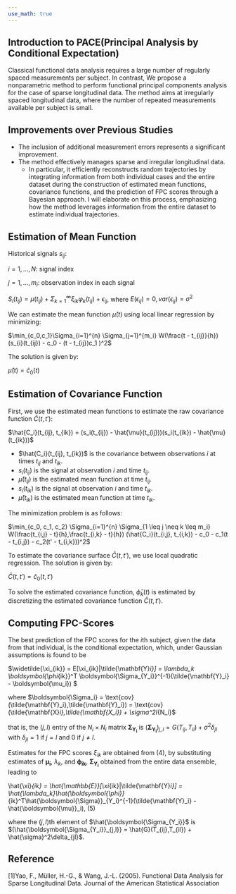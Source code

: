 ```yaml
---
use_math: true
---
```




## Introduction to PACE(Principal Analysis by Conditional Expectation)
  Classical functional data analysis requires a large number of regularly spaced measurements per subject. In contrast, We propose a nonparametric method to perform functional principal components analysis for the case of sparse longitudinal data. The method aims at irregularly spaced longitudinal data, where the number of repeated measurements available per subject is small.
  
## Improvements over Previous Studies
- The inclusion of additional measurement errors represents a significant improvement.
- The method effectively manages sparse and irregular longitudinal data.
   - In particular, it efficiently reconstructs random trajectories by integrating information from both individual cases and the entire dataset during the construction of estimated mean 
    functions, covariance functions, and the prediction of FPC scores through a Bayesian approach. I will elaborate on this process, emphasizing how the method leverages information from the 
    entire dataset to estimate individual trajectories.



  
## Estimation of Mean Function

Historical signals $s_{ij}$:

  $i=1,...,N$: signal index
  
  $j=1,...,m_i$: observation index in each signal

 $S_{i}(t_{ij}) = \mu(t_{ij}) + \Sigma_{k=1}^{\infty} \xi_{ik} \varphi_{k}(t_{ij}) + \epsilon_{ij}$, where $E(\epsilon_{ij})=0, var(\epsilon_{ij})=\sigma^{2}$

We can estimate the mean function $\hat{\mu}(t)$ using local linear regression by minimizing:

 $\min_{c_0,c_1}\Sigma_{i=1}^{n} \Sigma_{j=1}^{m_i} W(\frac{t - t_{ij}}{h})(s_{i}(t_{ij}) - c_0 - (t - t_{ij})c_1 )^2$


The solution is given by:

$\hat{\mu}(t) = \hat{c}_0(t)$

## Estimation of Covariance Function

First, we use the estimated mean functions to estimate the raw covariance function $\hat{C}(t, t'):$

$\hat{C_i}(t_{ij}, t_{ik}) = (s_i(t_{ij}) - \hat{\mu}(t_{ij}))(s_i(t_{ik}) - \hat{\mu}(t_{ik}))$

- $\hat{C_i}(t_{ij}, t_{ik})$ is the covariance between observations $i$ at times $t_{ij}$ and $t_{ik}$.
- $s_i(t_{ij})$ is the signal at observation $i$ and time $t_{ij}$.
- $\hat{\mu}(t_{ij})$ is the estimated mean function at time $t_{ij}$.
- $s_i(t_{ik})$ is the signal at observation $i$ and time $t_{ik}$.
- $\hat{\mu}(t_{ik})$ is the estimated mean function at time $t_{ik}$.

The minimization problem is as follows:

$\min_{c_0, c_1, c_2} \Sigma_{i=1}^{n} \Sigma_{1 \leq j \neq k \leq m_i} W(\frac{t_{i,j} - t}{h},\frac{t_{i,k} - t}{h}) (\hat{C_i}(t_{i,j}, t_{i,k}) - c_0 - c_1(t - t_{i,j}) - c_2(t' - t_{i,k}))^2$

To estimate the covariance surface $\hat{C}(t, t')$, we use local quadratic regression. The solution is given by:

$\hat{C}(t, t') = \hat{c}_0(t, t')$

To solve the estimated covariance function, $\hat{\phi}_k(t)$ is estimated by discretizing the estimated covariance function $\hat{C}(t, t')$.

## Computing FPC-Scores

The best prediction of the FPC scores for the $i$th subject, given the data from that individual, is the conditional expectation, which, under Gaussian assumptions is found to be 

$\widetilde{\xi_{ik}} = E[\xi_{ik}|\tilde{\mathbf{Y}_i}] = \lambda_k \boldsymbol{\phi_{ik}}^T \boldsymbol{\Sigma_{Y_i}}^{-1}(\tilde{\mathbf{Y}_i} - \boldsymbol{\mu_i}) $

where $\boldsymbol{\Sigma_i} = \text{cov}(\tilde{\mathbf{Y}_i},\tilde{\mathbf{Y}_i}) = \text{cov}(\tilde{\mathbf{X}_i},\tilde{\mathbf{X_i}) + \sigma^2I_{N_i}$ 

that is, the $(j, l)$ entry of the $N_i \times N_i$ matrix $\boldsymbol{\Sigma_{Y_i}}$ is $(\boldsymbol{\Sigma_{Y_i}})_{j,l} = G(T_{ij},T_{il}) + \sigma^2\delta_{jl}$ with $\delta_{jl} = 1$ if $j = l$ and $0$ if $j \neq l$.

Estimates for the FPC scores $\xi_{ik}$ are obtained from (4), by substituting estimates of $\boldsymbol{\mu_i}$, $\lambda_k$, and $\boldsymbol{\phi_{ik}}$, $\boldsymbol{\Sigma_{Y_i}}$ obtained from the entire data ensemble, leading to

\hat{\xi}_{ik} = \hat{\mathbb{E}}[\xi_{ik}|\tilde{\mathbf{Y}_i}] = \hat{\lambda_k}\hat{\boldsymbol{\phi}}_{ik}^T\hat{\boldsymbol{\Sigma}}_{Y_i}^{-1}(\tilde{\mathbf{Y}_i} - \hat{\boldsymbol{\mu}}_i), (5)

where the $(j, l)$th element of $\hat{\boldsymbol{\Sigma_{Y_i}}$ is $(\hat{\boldsymbol{\Sigma_{Y_i}}_{j,l}} = \hat{G}(T_{ij},T_{il}) + \hat{\sigma}^2\delta_{jl}$. 








## Reference
[1]Yao, F., Müller, H.-G., & Wang, J.-L. (2005). Functional Data Analysis for Sparse Longitudinal Data. Journal of the American Statistical Association



























